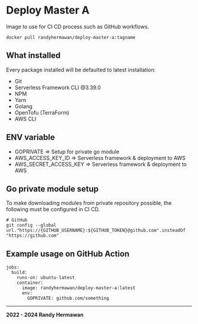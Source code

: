 # Deploy Master A

Image to use for CI CD process such as GitHub workflows.

```
docker pull randyhermawan/deploy-master-a:tagname
```

## What installed

Every package installed will be defaulted to latest installation:

- Git
- Serverless Framework CLI @3.39.0
- NPM
- Yarn
- Golang
- OpenTofu (TerraForm)
- AWS CLI

## ENV variable

- GOPRIVATE => Setup for private go module
- AWS_ACCESS_KEY_ID => Serverless framework & deployment to AWS
- AWS_SECRET_ACCESS_KEY => Serverless framework & deployment to AWS

## Go private module setup

To make downloading modules from private repository possible, the following must be configured in CI CD.

```
# GitHub
git config --global url."https://{GITHUB_USERNAME}:${GITHUB_TOKEN}@github.com".insteadOf "https://github.com"
```

## Example usage on GitHub Action

```
jobs:
  build:
    runs-on: ubuntu-latest
    container:
      image: randyhermawan/deploy-master-a:latest
      env:
        GOPRIVATE: github.com/something
```

---

**2022 - 2024 Randy Hermawan**
